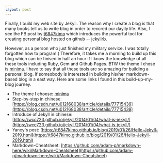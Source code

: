 ```yaml
---
layout: post
---
```


Finally, I build my web site by Jekyll. The reason why I create a blog is that many books tell us to write blog in order to recored our dayily life. Also, I see the FB post by [t6847kimo] which introduces the powerful tool for creating personal blog hosted on github -- [jekyllrb]. 

However, as a person who just finished my military service. I was totally forgotten how to program:( Therefore, it takes me a morning to build up this blog which can be finised in half an hour if I know the knowledge of all these tools including Ruby, Gem and Github Pages. BTW the theme I chose is [minima]. I have to say that all these tools are so amazing for building a personal blog. If someobody is interested in building his/her markdown-based blog in a east way. Here are some links I found in this build-up-my-blog journey.
- The theme I choose: [minima]
- Step-by-step in chinese: [https://blog.csdn.net/u012168038/article/details/77715439](https://blog.csdn.net/u012168038/article/details/77715439)
- Introduce of Jekyll in chinese: [https://wcc723.github.io/jekyll/2014/01/04/what-is-jekyll/](https://wcc723.github.io/jekyll/2014/01/04/what-is-jekyll/)
- Yancy's post: [https://t6847kimo.github.io/blog/2019/01/26/Hello-Jekyll-2019.html](https://t6847kimo.github.io/blog/2019/01/26/Hello-Jekyll-2019.html)
- Markdown-Cheatsheet: [https://github.com/adam-p/markdown-here/wiki/Markdown-Cheatsheet](https://github.com/adam-p/markdown-here/wiki/Markdown-Cheatsheet)

[minima]: https://github.com/jekyll/minima
[jekyllrb]: https://jekyllrb.com/
[ch-web]: https://blog.csdn.net/u012168038/article/details/77715439
[introduce-of-jekyll]: https://wcc723.github.io/jekyll/2014/01/04/what-is-jekyll/
[t6847kimo]: https://t6847kimo.github.io/blog/2019/01/26/Hello-Jekyll-2019.html
